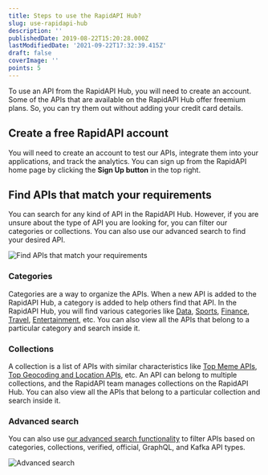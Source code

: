 ```yaml
---
title: Steps to use the RapidAPI Hub?
slug: use-rapidapi-hub
description: ''
publishedDate: 2019-08-22T15:20:28.000Z
lastModifiedDate: '2021-09-22T17:32:39.415Z'
draft: false
coverImage: ''
points: 5
---
```


To use an API from the RapidAPI Hub, you will need to create an account. Some of the APIs that are available on the RapidAPI Hub offer freemium plans. So, you can try them out without adding your credit card details.

## Create a free RapidAPI account

You will need to create an account to test our APIs, integrate them into your applications, and track the analytics. You can sign up from the RapidAPI home page by clicking the **Sign Up button** in the top right.

## Find APIs that match your requirements

You can search for any kind of API in the RapidAPI Hub. However, if you are unsure about the type of API you are looking for, you can filter our categories or collections. You can also use our advanced search to find your desired API.

![Find APIs that match your requirements](https://raw.githubusercontent.com/RapidAPI/DevRel-Stack-Data/feat/add-learn-content/learn/courses/learn-rapidapi-hub-consumer/images/image1.png "Find APIs that match your requirements")

### Categories

Categories are a way to organize the APIs. When a new API is added to the RapidAPI Hub, a category is added to help others find that API. In the RapidAPI Hub, you will find various categories like [Data](https://rapidapi.com/category/Data), [Sports](https://rapidapi.com/category/Sports), [Finance](https://rapidapi.com/category/Finance), [Travel](https://rapidapi.com/category/Travel), [Entertainment](https://rapidapi.com/category/Entertainment), etc. You can also view all the APIs that belong to a particular category and search inside it.


### Collections

A collection is a list of APIs with similar characteristics like [Top Meme APIs](https://rapidapi.com/collection/meme), [Top Geocoding and Location APIs](https://rapidapi.com/collection/geocoding-location-apis), etc. An API can belong to multiple collections, and the RapidAPI team manages collections on the RapidAPI Hub. You can also view all the APIs that belong to a particular collection and search inside it.

### Advanced search

You can also use [our advanced search functionality](https://rapidapi.com/search/weather) to filter APIs based on categories, collections, verified, official, GraphQL, and Kafka API types.


![Advanced search](https://raw.githubusercontent.com/RapidAPI/DevRel-Stack-Data/feat/add-learn-content/learn/courses/learn-rapidapi-hub-consumer/images/image2.png "Advanced search")
